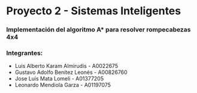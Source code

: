 # Proyecto 2 - Sistemas Inteligentes
### Implementación del algoritmo A* para resolver rompecabezas 4x4
### Integrantes:
- Luis Alberto Karam Almirudis - A0022675
- Gustavo Adolfo Benítez Leonés - A00826760
- Jose Luis Mata Lomeli - A01377205
- Leonardo Mendiola Garza - A01197075